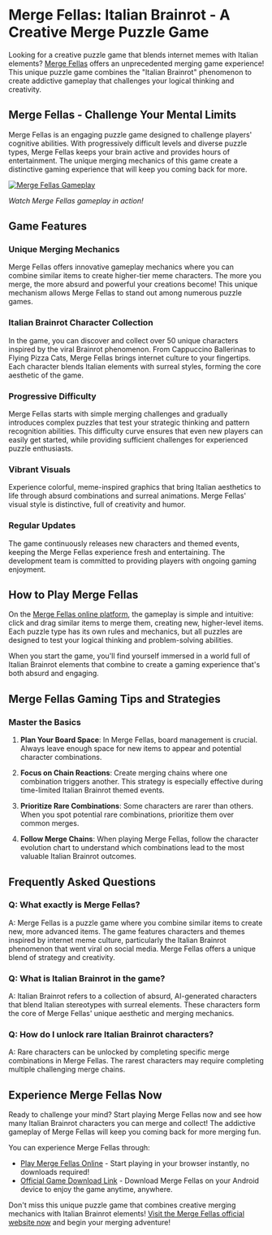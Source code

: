 # Merge Fellas: Italian Brainrot - A Creative Merge Puzzle Game

Looking for a creative puzzle game that blends internet memes with Italian elements? [Merge Fellas](https://mergefellas.com) offers an unprecedented merging game experience! This unique puzzle game combines the "Italian Brainrot" phenomenon to create addictive gameplay that challenges your logical thinking and creativity.

## Merge Fellas - Challenge Your Mental Limits

Merge Fellas is an engaging puzzle game designed to challenge players' cognitive abilities. With progressively difficult levels and diverse puzzle types, Merge Fellas keeps your brain active and provides hours of entertainment. The unique merging mechanics of this game create a distinctive gaming experience that will keep you coming back for more.

[![Merge Fellas Gameplay](https://img.youtube.com/vi/iJO-3Z5gc6s/0.jpg)](https://www.youtube.com/shorts/iJO-3Z5gc6s)

*Watch Merge Fellas gameplay in action!*

## Game Features

### Unique Merging Mechanics

Merge Fellas offers innovative gameplay mechanics where you can combine similar items to create higher-tier meme characters. The more you merge, the more absurd and powerful your creations become! This unique mechanism allows Merge Fellas to stand out among numerous puzzle games.

### Italian Brainrot Character Collection

In the game, you can discover and collect over 50 unique characters inspired by the viral Brainrot phenomenon. From Cappuccino Ballerinas to Flying Pizza Cats, Merge Fellas brings internet culture to your fingertips. Each character blends Italian elements with surreal styles, forming the core aesthetic of the game.

### Progressive Difficulty

Merge Fellas starts with simple merging challenges and gradually introduces complex puzzles that test your strategic thinking and pattern recognition abilities. This difficulty curve ensures that even new players can easily get started, while providing sufficient challenges for experienced puzzle enthusiasts.

### Vibrant Visuals

Experience colorful, meme-inspired graphics that bring Italian aesthetics to life through absurd combinations and surreal animations. Merge Fellas' visual style is distinctive, full of creativity and humor.

### Regular Updates

The game continuously releases new characters and themed events, keeping the Merge Fellas experience fresh and entertaining. The development team is committed to providing players with ongoing gaming enjoyment.

## How to Play Merge Fellas

On the [Merge Fellas online platform](https://mergefellas.com), the gameplay is simple and intuitive: click and drag similar items to merge them, creating new, higher-level items. Each puzzle type has its own rules and mechanics, but all puzzles are designed to test your logical thinking and problem-solving abilities.

When you start the game, you'll find yourself immersed in a world full of Italian Brainrot elements that combine to create a gaming experience that's both absurd and engaging.

## Merge Fellas Gaming Tips and Strategies

### Master the Basics

1. **Plan Your Board Space**: In Merge Fellas, board management is crucial. Always leave enough space for new items to appear and potential character combinations.

2. **Focus on Chain Reactions**: Create merging chains where one combination triggers another. This strategy is especially effective during time-limited Italian Brainrot themed events.

3. **Prioritize Rare Combinations**: Some characters are rarer than others. When you spot potential rare combinations, prioritize them over common merges.

4. **Follow Merge Chains**: When playing Merge Fellas, follow the character evolution chart to understand which combinations lead to the most valuable Italian Brainrot outcomes.

## Frequently Asked Questions

### Q: What exactly is Merge Fellas?
A: Merge Fellas is a puzzle game where you combine similar items to create new, more advanced items. The game features characters and themes inspired by internet meme culture, particularly the Italian Brainrot phenomenon that went viral on social media. Merge Fellas offers a unique blend of strategy and creativity.

### Q: What is Italian Brainrot in the game?
A: Italian Brainrot refers to a collection of absurd, AI-generated characters that blend Italian stereotypes with surreal elements. These characters form the core of Merge Fellas' unique aesthetic and merging mechanics.

### Q: How do I unlock rare Italian Brainrot characters?
A: Rare characters can be unlocked by completing specific merge combinations in Merge Fellas. The rarest characters may require completing multiple challenging merge chains.

## Experience Merge Fellas Now

Ready to challenge your mind? Start playing Merge Fellas now and see how many Italian Brainrot characters you can merge and collect! The addictive gameplay of Merge Fellas will keep you coming back for more merging fun.

You can experience Merge Fellas through:
- [Play Merge Fellas Online](https://mergefellas.com) - Start playing in your browser instantly, no downloads required!
- [Official Game Download Link](https://play.google.com/store/apps/details?id=com.tapmen.mergefellas) - Download Merge Fellas on your Android device to enjoy the game anytime, anywhere.

Don't miss this unique puzzle game that combines creative merging mechanics with Italian Brainrot elements! [Visit the Merge Fellas official website now](https://mergefellas.com) and begin your merging adventure! 
